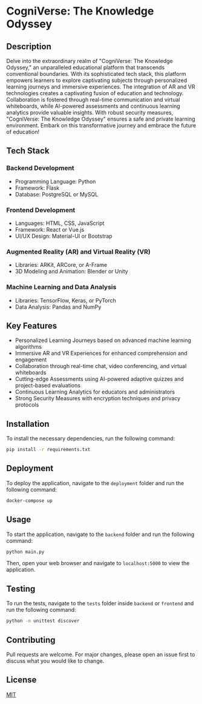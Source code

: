 # CogniVerse: The Knowledge Odyssey

## Description

Delve into the extraordinary realm of "CogniVerse: The Knowledge Odyssey," an unparalleled educational platform that transcends conventional boundaries. With its sophisticated tech stack, this platform empowers learners to explore captivating subjects through personalized learning journeys and immersive experiences. The integration of AR and VR technologies creates a captivating fusion of education and technology. Collaboration is fostered through real-time communication and virtual whiteboards, while AI-powered assessments and continuous learning analytics provide valuable insights. With robust security measures, "CogniVerse: The Knowledge Odyssey" ensures a safe and private learning environment. Embark on this transformative journey and embrace the future of education!

## Tech Stack

### Backend Development
- Programming Language: Python
- Framework: Flask
- Database: PostgreSQL or MySQL

### Frontend Development
- Languages: HTML, CSS, JavaScript
- Framework: React or Vue.js
- UI/UX Design: Material-UI or Bootstrap

### Augmented Reality (AR) and Virtual Reality (VR)
- Libraries: ARKit, ARCore, or A-Frame
- 3D Modeling and Animation: Blender or Unity

### Machine Learning and Data Analysis
- Libraries: TensorFlow, Keras, or PyTorch
- Data Analysis: Pandas and NumPy

## Key Features
- Personalized Learning Journeys based on advanced machine learning algorithms
- Immersive AR and VR Experiences for enhanced comprehension and engagement
- Collaboration through real-time chat, video conferencing, and virtual whiteboards
- Cutting-edge Assessments using AI-powered adaptive quizzes and project-based evaluations
- Continuous Learning Analytics for educators and administrators
- Strong Security Measures with encryption techniques and privacy protocols

## Installation

To install the necessary dependencies, run the following command:

```bash
pip install -r requirements.txt
```

## Deployment

To deploy the application, navigate to the `deployment` folder and run the following command:

```bash
docker-compose up
```

## Usage

To start the application, navigate to the `backend` folder and run the following command:

```bash
python main.py
```

Then, open your web browser and navigate to `localhost:5000` to view the application.

## Testing

To run the tests, navigate to the `tests` folder inside `backend` or `frontend` and run the following command:

```bash
python -m unittest discover
```

## Contributing

Pull requests are welcome. For major changes, please open an issue first to discuss what you would like to change.

## License

[MIT](https://choosealicense.com/licenses/mit/)